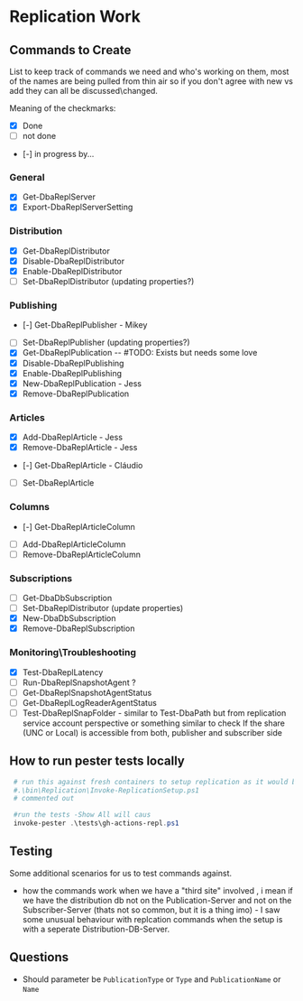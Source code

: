 # Replication Work

## Commands to Create

List to keep track of commands we need and who's working on them, most of the names are being pulled from thin air so if you don't agree with new vs add they can all be discussed\changed.

Meaning of the checkmarks:
- [X] Done
- [ ] not done
- [-] in progress by...


### General

- [X] Get-DbaReplServer
- [X] Export-DbaReplServerSetting

### Distribution

- [X] Get-DbaReplDistributor
- [X] Disable-DbaReplDistributor
- [X] Enable-DbaReplDistributor
- [ ] Set-DbaReplDistributor (updating properties?)

### Publishing

- [-] Get-DbaReplPublisher - Mikey
- [ ] Set-DbaReplPublisher (updating properties?)
- [X] Get-DbaReplPublication -- #TODO: Exists but needs some love
- [X] Disable-DbaReplPublishing
- [X] Enable-DbaReplPublishing
- [X] New-DbaReplPublication - Jess
- [X] Remove-DbaReplPublication

### Articles
- [X] Add-DbaReplArticle - Jess
- [X] Remove-DbaReplArticle - Jess
- [-] Get-DbaReplArticle - Cláudio
- [ ] Set-DbaReplArticle

### Columns
- [-] Get-DbaReplArticleColumn
- [ ] Add-DbaReplArticleColumn
- [ ] Remove-DbaReplArticleColumn

### Subscriptions
- [ ] Get-DbaDbSubscription
- [ ] Set-DbaReplDistributor (update properties)
- [X] New-DbaDbSubscription
- [X] Remove-DbaReplSubscription

### Monitoring\Troubleshooting

- [X] Test-DbaReplLatency
- [ ] Run-DbaReplSnapshotAgent ?
- [ ] Get-DbaReplSnapshotAgentStatus
- [ ] Get-DbaReplLogReaderAgentStatus
- [ ] Test-DbaReplSnapFolder - similar to Test-DbaPath but from replication service account perspective or something similar to check If the share (UNC or Local) is accessible from both, publisher and subscriber side

## How to run pester tests locally

```PowerShell
 # run this against fresh containers to setup replication as it would be in gh action
 #.\bin\Replication\Invoke-ReplicationSetup.ps1
 # commented out

 #run the tests -Show All will caus
 invoke-pester .\tests\gh-actions-repl.ps1

```

## Testing

Some additional scenarios for us to test commands against.

- how the commands work when we have a "third site" involved , i mean if  we have the distribution db not on the Publication-Server and not on the Subscriber-Server (thats not so common, but it is a thing imo) - I saw some unusual behaviour with replcation commands when the setup is with a seperate Distribution-DB-Server.

## Questions

- Should parameter be `PublicationType` or `Type` and `PublicationName` or `Name`
